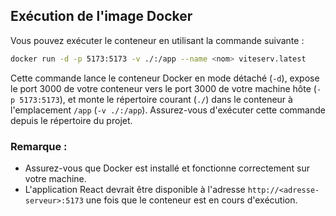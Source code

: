 ## Exécution de l'image Docker

Vous pouvez exécuter le conteneur en utilisant la commande suivante :

```bash
docker run -d -p 5173:5173 -v ./:/app --name <nom> viteserv.latest
```

Cette commande lance le conteneur Docker en mode détaché (`-d`), expose le port 3000 de votre conteneur vers le port 3000 de votre machine hôte (`-p 5173:5173`), et monte le répertoire courant (`./`) dans le conteneur à l'emplacement `/app` (`-v ./:/app`). Assurez-vous d'exécuter cette commande depuis le répertoire du projet.

### Remarque :
- Assurez-vous que Docker est installé et fonctionne correctement sur votre machine.
- L'application React devrait être disponible à l'adresse `http://<adresse-serveur>:5173` une fois que le conteneur est en cours d'exécution.
